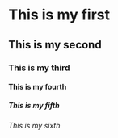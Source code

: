 # This is my first
## This is my second
### This is my third
#### This is my fourth
##### This is my fifth
###### This is my sixth
